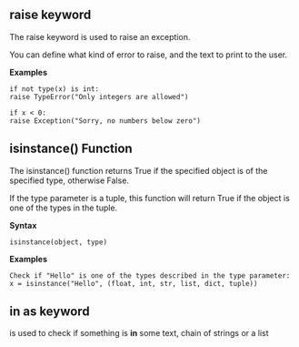 ## raise keyword

The raise keyword is used to raise an exception.

You can define what kind of error to raise, and the text to print to the user.

**Examples**

    if not type(x) is int:
    raise TypeError("Only integers are allowed") 

    if x < 0:
    raise Exception("Sorry, no numbers below zero")

## isinstance() Function

The isinstance() function returns True if the specified object is of the specified type, otherwise False.

If the type parameter is a tuple, this function will return True if the object is one of the types in the tuple.

**Syntax**

    isinstance(object, type)

**Examples**

    Check if "Hello" is one of the types described in the type parameter:
    x = isinstance("Hello", (float, int, str, list, dict, tuple)) 

## in as keyword

is used to check if something is **in** some text, chain of strings or a list
